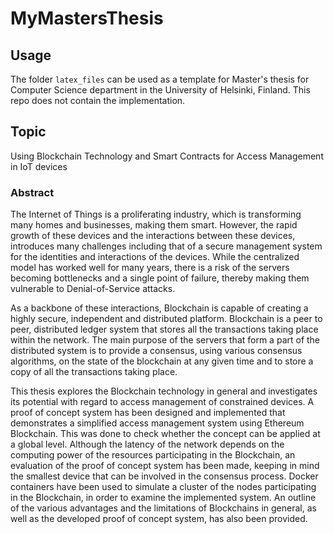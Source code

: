 # MyMastersThesis

## Usage

The folder `latex_files` can be used as a template for Master's thesis for Computer Science department in the University of Helsinki, Finland. This repo does not contain the implementation.

## Topic
Using Blockchain Technology and Smart Contracts for Access Management in IoT devices

### Abstract
The Internet of Things is a proliferating industry, which is transforming many homes and businesses, making them smart. However, the rapid growth of these devices and the interactions between these devices, introduces many challenges including that of a secure management system for the identities and interactions of the devices. While the centralized model has worked well for many years, there is a risk of the servers becoming bottlenecks and a single point of failure, thereby making them vulnerable to Denial-of-Service attacks. 

As a backbone of these interactions, Blockchain is capable of creating a highly secure, independent and distributed platform. Blockchain is a peer to peer, distributed ledger system that stores all the transactions taking place within the network. The main purpose of the servers that form a part of the distributed system is to provide a consensus, using various consensus algorithms, on the state of the blockchain at any given time and to store a copy of all the transactions taking place.

This thesis explores the Blockchain technology in general and investigates its potential with regard to access management of constrained devices. A proof of concept system has been designed and implemented that demonstrates a simplified access management system using Ethereum Blockchain. This was done to check whether the concept can be applied at a global level. Although the latency of the network depends on the computing power of the resources participating in the Blockchain, an evaluation of the proof of concept system has been made, keeping in mind the smallest device that can be involved in the consensus process. Docker containers have been used to simulate a cluster of the nodes participating in the Blockchain, in order to examine the implemented system. An outline of the various advantages and the limitations of Blockchains in general, as well as the developed proof of concept system, has also been provided.


